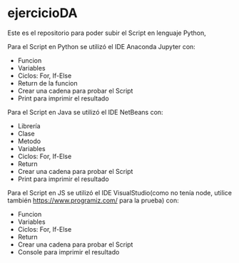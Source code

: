 # ejercicioDA
Este es el repositorio para poder subir el Script en lenguaje Python,

Para el Script en Python se utilizó el IDE Anaconda Jupyter con:
- Funcion
- Variables
- Ciclos: For, If-Else
- Return de la funcion
- Crear una cadena para probar el Script
- Print para imprimir el resultado

Para el Script en Java se utilizó el IDE NetBeans con:
- Librería
- Clase
- Metodo
- Variables
- Ciclos: For, If-Else
- Return
- Crear una cadena para probar el Script
- Print para imprimir el resultado

Para el Script en JS se utilizó el IDE VisualStudio(como no tenía node, utilice también https://www.programiz.com/ para la prueba) con:
- Funcion
- Variables
- Ciclos: For, If-Else
- Return
- Crear una cadena para probar el Script
- Console para imprimir el resultado
